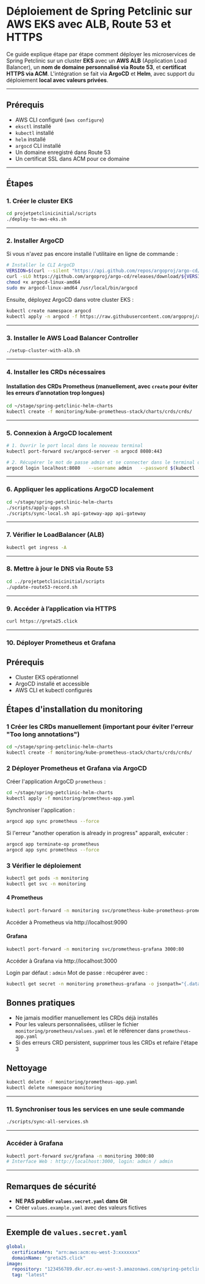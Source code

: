 # Déploiement de Spring Petclinic sur AWS EKS avec ALB, Route 53 et HTTPS

Ce guide explique étape par étape comment déployer les microservices de Spring Petclinic sur un cluster **EKS**
avec un **AWS ALB** (Application Load Balancer), un **nom de domaine personnalisé via Route 53**, et
**certificat HTTPS via ACM**. L'intégration se fait via **ArgoCD** et **Helm**, avec support du déploiement **local avec valeurs privées**.

---

## Prérequis

- AWS CLI configuré (`aws configure`)
- `eksctl` installé
- `kubectl` installé
- `helm` installé
- `argocd` CLI installé
- Un domaine enregistré dans Route 53
- Un certificat SSL dans ACM pour ce domaine

---

## Étapes

### 1. Créer le cluster EKS

```bash
cd projetpetclinicinitial/scripts
./deploy-to-aws-eks.sh
```

---

### 2. Installer ArgoCD

Si vous n'avez pas encore installé l'utilitaire en ligne de commande :

```bash
# Installer le CLI ArgoCD
VERSION=$(curl --silent "https://api.github.com/repos/argoproj/argo-cd/releases/latest" | jq -r .tag_name)
curl -sLO https://github.com/argoproj/argo-cd/releases/download/${VERSION}/argocd-linux-amd64
chmod +x argocd-linux-amd64
sudo mv argocd-linux-amd64 /usr/local/bin/argocd
```

Ensuite, déployez ArgoCD dans votre cluster EKS :

```bash
kubectl create namespace argocd
kubectl apply -n argocd -f https://raw.githubusercontent.com/argoproj/argo-cd/stable/manifests/install.yaml
```

---

### 3. Installer le AWS Load Balancer Controller

```bash
./setup-cluster-with-alb.sh
```

---

### 4. Installer les CRDs nécessaires

#### Installation des CRDs Prometheus (manuellement, avec `create` pour éviter les erreurs d’annotation trop longues)

```bash
cd ~/stage/spring-petclinic-helm-charts
kubectl create -f monitoring/kube-prometheus-stack/charts/crds/crds/
```

---

### 5. Connexion à ArgoCD localement

```bash
# 1. Ouvrir le port local dans le nouveau terminal
kubectl port-forward svc/argocd-server -n argocd 8080:443
```

```bash
# 2. Récupérer le mot de passe admin et se connecter dans le terminal où vous aler utiliser argocd
argocd login localhost:8080   --username admin   --password $(kubectl -n argocd get secret argocd-initial-admin-secret -o jsonpath="{.data.password}" | base64 -d)   --insecure
```

---

### 6. Appliquer les applications ArgoCD localement

```bash
cd ~/stage/spring-petclinic-helm-charts
./scripts/apply-apps.sh
./scripts/sync-local.sh api-gateway-app api-gateway
```

---

### 7. Vérifier le LoadBalancer (ALB)

```bash
kubectl get ingress -A
```

---

### 8. Mettre à jour le DNS via Route 53

```bash
cd ../projetpetclinicinitial/scripts
./update-route53-record.sh
```

---

### 9. Accéder à l’application via HTTPS

```bash
curl https://greta25.click
```

---

### 10. Déployer Prometheus et Grafana

## Prérequis

- Cluster EKS opérationnel
- ArgoCD installé et accessible
- AWS CLI et kubectl configurés

## Étapes d'installation du monitoring

### 1 Créer les CRDs manuellement (important pour éviter l'erreur "Too long annotations")

```bash
cd ~/stage/spring-petclinic-helm-charts
kubectl create -f monitoring/kube-prometheus-stack/charts/crds/crds/
```

### 2 Déployer Prometheus et Grafana via ArgoCD

Créer l'application ArgoCD `prometheus` :

```bash
cd ~/stage/spring-petclinic-helm-charts
kubectl apply -f monitoring/prometheus-app.yaml
```

Synchroniser l'application :

```bash
argocd app sync prometheus --force
```

Si l'erreur "another operation is already in progress" apparaît, exécuter :

```bash
argocd app terminate-op prometheus
argocd app sync prometheus --force
```

### 3 Vérifier le déploiement

```bash
kubectl get pods -n monitoring
kubectl get svc -n monitoring
```

#### 4 Prometheus

```bash
kubectl port-forward -n monitoring svc/prometheus-kube-prometheus-prometheus 9090:9090
```

Accéder à Prometheus via http://localhost:9090

#### Grafana

```bash
kubectl port-forward -n monitoring svc/prometheus-grafana 3000:80
```

Accéder à Grafana via http://localhost:3000

Login par défaut : `admin`
Mot de passe : récupérer avec :

```bash
kubectl get secret -n monitoring prometheus-grafana -o jsonpath="{.data.admin-password}" | base64 -d
```

## Bonnes pratiques

- Ne jamais modifier manuellement les CRDs déjà installés
- Pour les valeurs personnalisées, utiliser le fichier `monitoring/prometheus/values.yaml` et le référencer dans `prometheus-app.yaml`
- Si des erreurs CRD persistent, supprimer tous les CRDs et refaire l'étape 3

## Nettoyage

```bash
kubectl delete -f monitoring/prometheus-app.yaml
kubectl delete namespace monitoring
```

---

### 11. Synchroniser tous les services en une seule commande

```bash
./scripts/sync-all-services.sh
```

---

### Accéder à Grafana

```bash
kubectl port-forward svc/grafana -n monitoring 3000:80
# Interface Web : http://localhost:3000, login: admin / admin
```

---

## Remarques de sécurité

- **NE PAS publier `values.secret.yaml` dans Git**
- Créer `values.example.yaml` avec des valeurs fictives

---

## Exemple de `values.secret.yaml`

```yaml
global:
  certificateArn: "arn:aws:acm:eu-west-3:xxxxxxx"
  domainName: "greta25.click"
image:
  repository: "123456789.dkr.ecr.eu-west-3.amazonaws.com/spring-petclinic/api-gateway"
  tag: "latest"
```